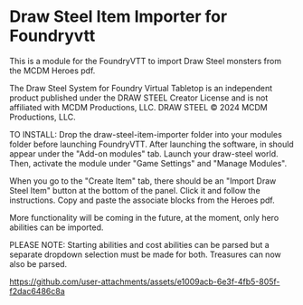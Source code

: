 # Draw Steel Item Importer for Foundryvtt



This is a module for the FoundryVTT to import Draw Steel monsters from the MCDM Heroes pdf.



The Draw Steel System for Foundry Virtual Tabletop is an independent product published under the DRAW STEEL Creator License and is not affiliated with MCDM Productions, LLC. DRAW STEEL © 2024 MCDM Productions, LLC.



TO INSTALL: Drop the draw-steel-item-importer folder into your modules folder before launching FoundryVTT. After launching the software, in should appear under the "Add-on modules" tab. Launch your draw-steel world. Then, activate the module under "Game Settings" and "Manage Modules".



When you go to the "Create Item" tab, there should be an "Import Draw Steel Item" button at the bottom of the panel. Click it and follow the instructions. Copy and paste the associate blocks from the Heroes pdf.



More functionality will be coming in the future, at the moment, only hero abilities can be imported.

PLEASE NOTE: Starting abilities and cost abilities can be parsed but a separate dropdown selection must be made for both.  Treasures can now also be parsed.



https://github.com/user-attachments/assets/e1009acb-6e3f-4fb5-805f-f2dac6486c8a

